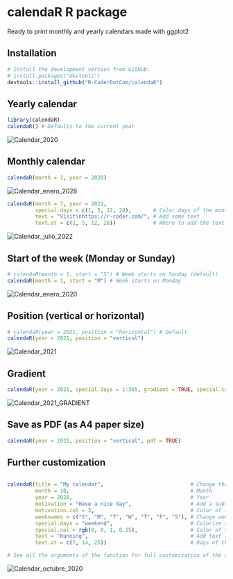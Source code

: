 # calendaR R package
Ready to print monthly and yearly calendars made with ggplot2


## Installation

``` r
# Install the development version from GitHub:
# install.packages("devtools")
devtools::install_github("R-CoderDotCom/calendaR")
```


## Yearly calendar

``` r
library(calendaR)
calendaR() # Defaults to the current year
```

![Calendar_2020](https://user-images.githubusercontent.com/67192157/90884872-db3a4600-e3b0-11ea-8259-31f9c373fc74.png)


## Monthly calendar

``` r
calendaR(month = 1, year = 2028)
```
![Calendar_enero_2028](https://user-images.githubusercontent.com/67192157/90624619-82d04080-e218-11ea-8570-a2c3b0ccab6d.png)

``` r
calendaR(month = 7, year = 2022, 
         special.days = c(1, 5, 12, 28),       # Color days of the month
         text = "Visit\nhttps://r-coder.com/", # Add some text
         text.at = c(1, 5, 12, 28))            # Where to add the text
```

![Calendar_julio_2022](https://user-images.githubusercontent.com/67192157/90627714-a301fe80-e21c-11ea-84ad-e1038d1b1282.png)


## Start of the week (Monday or Sunday)

``` r
# calendaR(month = 1, start = "S") # Week starts on Sunday (default)
calendaR(month = 1, start = "M") # Week starts on Monday
```

![Calendar_enero_2020](https://user-images.githubusercontent.com/67192157/90624910-02f6a600-e219-11ea-8b8e-4b9a00aa7f06.png)


## Position (vertical or horizontal)

``` r
# calendaR(year = 2021, position = "horizontal") # Default
calendaR(year = 2021, position = "vertical")
```

![Calendar_2021](https://user-images.githubusercontent.com/67192157/90625001-291c4600-e219-11ea-9478-7c65accc259a.png)


## Gradient

``` r
calendaR(year = 2021, special.days = 1:365, gradient = TRUE, special.col = rgb(1, 0, 0, alpha = 0.6))
```

![Calendar_2021_GRADIENT](https://user-images.githubusercontent.com/67192157/90626971-ce381e00-e21b-11ea-919a-b5265c415110.png)


## Save as PDF (as A4 paper size)

``` r
calendaR(year = 2021, position = "vertical", pdf = TRUE)
```

## Further customization

``` r

calendaR(title = "My calendar",                            # Change the title
         month = 10,                                       # Month
         year = 2020,                                      # Year
         motivation = "Have a nice day",                   # Add a subtitle (or motivational phrase)
         motivation.col = 3,                               # Color of the subtitle
         weeknames = c("S", "M", "T", "W", "T", "F", "S"), # Change week day names
         special.days = "weekend",                         # Colorize the weekends (you can also set a vector of days)
         special.col = rgb(0, 0, 1, 0.15),                 # Color of the special days
         text = "Running",                                 # Add text (only for monthly calendars)
         text.at = c(7, 14, 25))                           # Days of the month where to put the texts       

# See all the arguments of the function for full customization of the colors, text size and style.
```

![Calendar_octubre_2020](https://user-images.githubusercontent.com/67192157/90625501-f6bf1880-e219-11ea-8c57-e10512d790b6.png)
